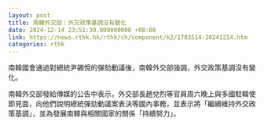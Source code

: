 ```yaml
---
layout: post
title: 南韓外交部：外交政策基調沒有變化
date: 2024-12-14 23:51:39.000000000 +08:00
link: https://news.rthk.hk/rthk/ch/component/k2/1783514-20241214.htm
categories: rthk
---
```


南韓國會通過對總統尹錫悅的彈劾動議後，南韓外交部強調，外交政策基調沒有變化。

南韓外交部發給傳媒的公告中表示，外交部長趙兌烈等官員周六晚上與多國駐韓使節見面，向他們說明總統彈劾動議案表決等國內事務，並表示將「繼續維持外交政策基調」，並為發展南韓與相關國家的關係「持續努力」。
